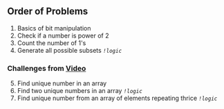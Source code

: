 ## Order of Problems

1. Basics of bit manipulation
2. Check if a number is power of 2
3. Count the number of 1's
4. Generate all possible subsets    *`!logic`*

### Challenges from [Video](https://www.youtube.com/watch?v=WEpLyOc0bCE)

5. Find unique number in an array
6. Find two unique numbers in an array    *`!logic`*
7. Find unique number from an array of elements repeating thrice    *`!logic`*

